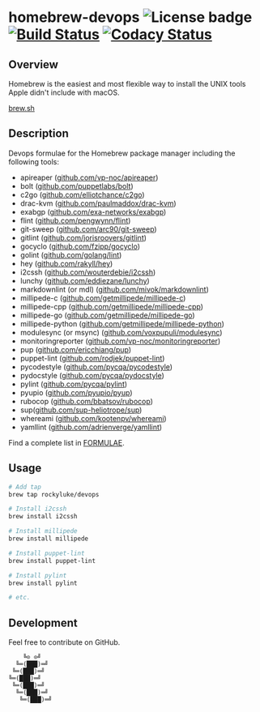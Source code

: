 # homebrew-devops ![License badge][license-img] [![Build Status][build-img]][build-url] [![Codacy Status][codacy-img]][codacy-url]

## Overview

Homebrew is the easiest  and most flexible way to install  the UNIX tools Apple
didn't include with macOS.

[brew.sh](https://brew.sh/)

## Description

Devops formulae for the Homebrew package manager including the following tools:

* apireaper ([github.com/vp-noc/apireaper](https://github.com/vp-noc/apireaper/))
* bolt ([github.com/puppetlabs/bolt](https://github.com/puppetlabs/bolt/))
* c2go ([github.com/elliotchance/c2go](https://github.com/elliotchance/c2go/))
* drac-kvm ([github.com/paulmaddox/drac-kvm](https://github.com/paulmaddox/drac-kvm/))
* exabgp ([github.com/exa-networks/exabgp](https://github.com/exa-networks/exabgp/))
* flint ([github.com/pengwynn/flint](https://github.com/pengwynn/flint/))
* git-sweep ([github.com/arc90/git-sweep](https://github.com/arc90/git-sweep/))
* gitlint ([github.com/jorisroovers/gitlint](https://github.com/jorisroovers/gitlint/))
* gocyclo ([github.com/fzipp/gocyclo](https://github.com/fzipp/gocyclo/))
* golint ([github.com/golang/lint](https://github.com/golang/lint/))
* hey ([github.com/rakyll/hey](https://github.com/rakyll/hey/))
* i2cssh ([github.com/wouterdebie/i2cssh](https://github.com/wouterdebie/i2cssh/))
* lunchy ([github.com/eddiezane/lunchy](https://github.com/eddiezane/lunchy/))
* markdownlint (or mdl) ([github.com/mivok/markdownlint](https://github.com/mivok/markdownlint/))
* millipede-c ([github.com/getmillipede/millipede-c](https://github.com/getmillipede/millipede-c/))
* millipede-cpp ([github.com/getmillipede/millipede-cpp](https://github.com/getmillipede/millipede-cpp/))
* millipede-go ([github.com/getmillipede/millipede-go](https://github.com/getmillipede/millipede-go/))
* millipede-python ([github.com/getmillipede/millipede-python](https://github.com/getmillipede/millipede-python/))
* modulesync (or msync) ([github.com/voxpupuli/modulesync](https://github.com/voxpupuli/modulesync/))
* monitoringreporter ([github.com/vp-noc/monitoringreporter](https://github.com/vp-noc/monitoringreporter/))
* pup ([github.com/ericchiang/pup](https://github.com/ericchiang/pup/))
* puppet-lint ([github.com/rodjek/puppet-lint](https://github.com/rodjek/puppet-lint/))
* pycodestyle ([github.com/pycqa/pycodestyle](https://github.com/pycqa/pycodestyle/))
* pydocstyle ([github.com/pycqa/pydocstyle](https://github.com/pycqa/pydocstyle/))
* pylint ([github.com/pycqa/pylint](https://github.com/pycqa/pylint/))
* pyupio ([github.com/pyupio/pyup](https://github.com/pyupio/pyup/))
* rubocop ([github.com/bbatsov/rubocop](https://github.com/bbatsov/rubocop/))
* sup([github.com/sup-heliotrope/sup](https://github.com/sup-heliotrope/sup/))
* whereami ([github.com/kootenpv/whereami](https://github.com/kootenpv/whereami/))
* yamllint ([github.com/adrienverge/yamllint](https://github.com/adrienverge/yamllint/))

Find a complete list in [FORMULAE](https://github.com/rockyluke/homebrew-devops/blob/master/FORMULAE.md).

## Usage

```bash
# Add tap
brew tap rockyluke/devops

# Install i2cssh
brew install i2cssh

# Install millipede
brew install millipede

# Install puppet-lint
brew install puppet-lint

# Install pylint
brew install pylint

# etc.
```

## Development

Feel free to contribute on GitHub.

```
    ╚⊙ ⊙╝
  ╚═(███)═╝
 ╚═(███)═╝
╚═(███)═╝
 ╚═(███)═╝
  ╚═(███)═╝
   ╚═(███)═╝
```

[license-img]: https://img.shields.io/badge/license-ISC-blue.svg
[build-img]: https://travis-ci.org/rockyluke/homebrew-devops.svg?branch=master
[build-url]: https://travis-ci.org/rockyluke/homebrew-devops
[codacy-img]: https://api.codacy.com/project/badge/Grade/1589449b5e2f4529be8d4d9514154f53
[codacy-url]: https://www.codacy.com/app/rockyluke/homebrew-devops
